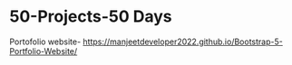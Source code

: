# 50-Projects-50 Days
Portofolio website- https://manjeetdeveloper2022.github.io/Bootstrap-5-Portfolio-Website/
